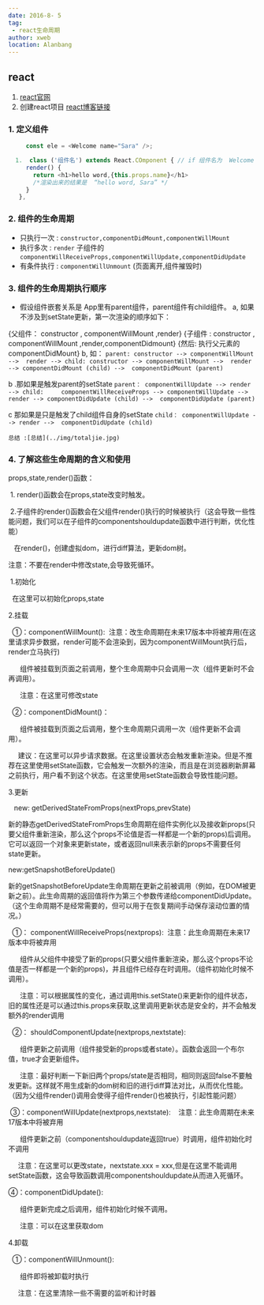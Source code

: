 ```yaml
---
date: 2016-8- 5
tag: 
 - react生命周期
author: xweb
location: Alanbang
---
```


## react

1. [react官网](https://react.docschina.org/docs/components-and-props.html)
1. 创建react项目 [react博客链接](https://www.jianshu.com/p/68e849768d8e)
### 1. 定义组件
```js
     const ele = <Welcome name="Sara" />;

  1.  class ('组件名') extends React.COmponent { // if 组件名为  Welcome
     render() {
       return <h1>hello word,{this.props.name}</h1>
       /*渲染出来的结果是  “hello word, Sara” */
     }
   },
```

### 2. 组件的生命周期

* 只执行一次 : `constructor,componentDidMount,componentWillMount` 
* 执行多次 : `render` 子组件的 `componentWillReceiveProps,componentWillUpdate,componentDidUpdate`
* 有条件执行 : `componentWillUnmount` (页面离开,组件摧毁时)

### 3. 组件的生命周期执行顺序
   * 假设组件嵌套关系是 App里有parent组件，parent组件有child组件。
   a, 如果不涉及到setState更新，第一次渲染的顺序如下：

   {父组件： constructor , componentWillMount ,render}
   {子组件 : constructor , componentWillMount ,render,componentDidmount}
   {然后: 执行父元素的 componentDidMount}
   b, 如：
   `parent: constructor --> componentWillMount -->  render --> child: constructor --> componentWillMount -->  render  --> componentDidMount (child) -->  componentDidMount (parent)`

   b .那如果是触发parent的setState
   `parent： componentWillUpdate --> render --> child:     componentWillReceiveProps --> componentWillUpdate --> render --> componentDidUpdate (child) -->  componentDidUpdate (parent)`

   c 那如果是只是触发了child组件自身的setState
   `child： componentWillUpdate --> render -->  componentDidUpdate (child)`

    总结 :[总结](../img/totaljie.jpg)

### 4. 了解这些生命周期的含义和使用
props,state,render()函数：

 1. render()函数会在props,state改变时触发。

 2.子组件的render()函数会在父组件render()执行的时候被执行（这会导致一些性能问题，我们可以在子组件的componentshouldupdate函数中进行判断，优化性能）

   在render()，创建虚拟dom，进行diff算法，更新dom树。

注意：不要在render中修改state,会导致死循环。

 1.初始化

  在这里可以初始化props,state

2.挂载

  ①：componentWillMount():  注意：改生命周期在未来17版本中将被弃用(在这里请求异步数据，render可能不会渲染到，因为componentWillMount执行后，render立马执行)

      组件被挂载到页面之前调用，整个生命周期中只会调用一次（组件更新时不会再调用）。

      注意：在这里可修改state

  ②：componentDidMount()：

      组件被挂载到页面之后调用，整个生命周期只调用一次（组件更新不会调用）。

     建议：在这里可以异步请求数据。在这里设置状态会触发重新渲染。但是不推荐在这里使用setState函数，它会触发一次额外的渲染，而且是在浏览器刷新屏幕之前执行，用户看不到这个状态。在这里使用setState函数会导致性能问题。

3.更新

   new: getDerivedStateFromProps(nextProps,prevState)

新的静态getDerivedStateFromProps生命周期在组件实例化以及接收新props(只要父组件重新渲染，那么这个props不论值是否一样都是一个新的props)后调用。它可以返回一个对象来更新state，或者返回null来表示新的props不需要任何state更新。

new:getSnapshotBeforeUpdate()

新的getSnapshotBeforeUpdate生命周期在更新之前被调用（例如，在DOM被更新之前）。此生命周期的返回值将作为第三个参数传递给componentDidUpdate。 （这个生命周期不是经常需要的，但可以用于在恢复期间手动保存滚动位置的情况。）

  ①： componentWillReceiveProps(nextprops):  注意：此生命周期在未来17版本中将被弃用

      组件从父组件中接受了新的props(只要父组件重新渲染，那么这个props不论值是否一样都是一个新的props)，并且组件已经存在时调用。（组件初始化时候不调用）。

      注意：可以根据属性的变化，通过调用this.setState()来更新你的组件状态，旧的属性还是可以通过this.props来获取,这里调用更新状态是安全的，并不会触发额外的render调用

  ②： shouldComponentUpdate(nextprops,nextstate):

      组件更新之前调用（组件接受新的props或者state）。函数会返回一个布尔值，true才会更新组件。

      注意：最好判断一下新旧两个props/state是否相同，相同则返回false不要触发更新。这样就不用生成新的dom树和旧的进行diff算法对比，从而优化性能。（因为父组件render()调用会使得子组件render()也被执行，引起性能问题）



 ③：componentWillUpdate(nextprops,nextstate):    注意：此生命周期在未来17版本中将被弃用

      组件更新之前（componentshouldupdate返回true）时调用，组件初始化时不调用

     注意：在这里可以更改state，nextstate.xxx = xxx,但是在这里不能调用setState函数，这会导致函数调用componentshouldupdate从而进入死循环。

④：componentDidUpdate():

      组件更新完成之后调用，组件初始化时候不调用。

      注意：可以在这里获取dom

4.卸载

  ①：componentWillUnmount():

      组件即将被卸载时执行

     注意：在这里清除一些不需要的监听和计时器
